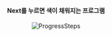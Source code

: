 <div align="center"> 

 #### Next를 누르면 색이 채워지는 프로그램


![ProgressSteps](https://github.com/user-attachments/assets/916deb73-3f7d-48fe-a4af-8eeefa6b8ece)

</div>
